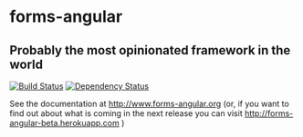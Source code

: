 # forms-angular
## Probably the most opinionated framework in the world

[![Build Status](https://travis-ci.org/forms-angular/forms-angular.png?branch=master)](https://travis-ci.org/forms-angular/forms-angular)
[![Dependency Status](https://david-dm.org/forms-angular/forms-angular.png)](https://david-dm.org/forms-angular/forms-angular.png)

See the documentation at http://www.forms-angular.org (or, if you want to find out about what is coming in the next release you can visit http://forms-angular-beta.herokuapp.com )



